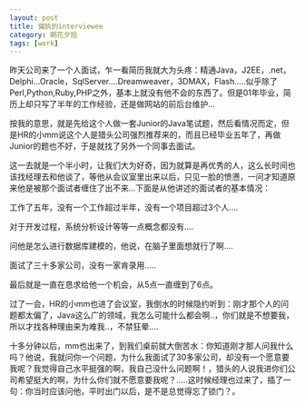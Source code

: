 ```yaml
---
layout: post
title: 偏执的interviewee
category: 朝花夕拾
tags: [work]
---
```

昨天公司来了一个人面试，乍一看简历我就大为头疼：精通Java，J2EE，.net，Delphi...Oracle，SqlServer....Dreamweaver，3DMAX，Flash.....似乎除了Perl,Python,Ruby,PHP之外，基本上就没有他不会的东西了。但是01年毕业，简历上却只写了半年的工作经验，还是做网站的前后台维护...
	
按我的意思，就是先给这个人做一套Junior的Java笔试题，然后看情况而定，但是HR的小mm说这个人是猎头公司强烈推荐来的，而且已经毕业五年了，再做Junior的题也不好，于是就找了另外一个同事去面试。
	
这一去就是一个半小时，让我们大为好奇，因为就算是再优秀的人，这么长时间也该找经理去和他谈了，等他从会议室里出来以后，只见一脸的愤懑，一问才知道原来他是被那个面试者缠住了出不来...下面是从他讲述的面试者的基本情况：
	
工作了五年，没有一个工作超过半年，没有一个项目超过3个人....
	
对于开发过程，系统分析设计等等一点概念都没有....
	
问他是怎么进行数据库建模的，他说，在脑子里面想就行了啊....
	
面试了三十多家公司，没有一家肯录用.....
	
最后就是一直在恳求给他一个机会，从5点一直缠到了6点。
	
过了一会，HR的小mm也进了会议室，我倒水的时候隐约听到：刚才那个人的问题都太偏了，Java这么广的领域，我怎么可能什么都会啊..，你们就是不想要我，所以才找各种理由来为难我..，不禁狂晕....
	
十多分钟以后，mm也出来了，到我们桌前就大倒苦水：你知道刚才那人问我什么吗？他说，我就问你一个问题，为什么我面试了30多家公司，却没有一个愿意要我呢？我觉得自己水平挺强的啊，我自己没什么问题啊！，猎头的人说我进你们公司希望挺大的啊，为什么你们就不愿意要我呢？.....这时候经理也过来了，插了一句：你当时应该问他，平时出门以后，是不是总觉得忘了锁门？。